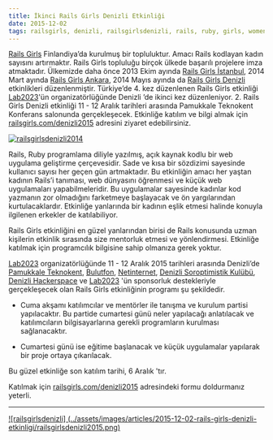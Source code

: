 ```yaml
---
title: İkinci Rails Girls Denizli Etkinliği
date: 2015-12-02
tags: railsgirls, denizli, railsgirlsdenizli, rails, ruby, girls, women, programming, event, organization, pauteknokent, lab2023, bulutfon, netinternet, denizlihs, soroptimistik derneği
---
```


[Rails Girls](http://railsgirls.com/) Finlandiya’da kurulmuş bir topluluktur. Amacı Rails kodlayan kadın sayısını artırmaktır.
Rails Girls topluluğu birçok ülkede başarılı projelere imza atmaktadır. Ülkemizde daha önce 2013 Ekim ayında
[Rails Girls İstanbul](http://railsgirls.com/istanbul), 2014 Mart ayında  [Rails Girls Ankara](http://railsgirls.com/ankara), 2014 Mayıs ayında da [Rails Girls Denizli](http://railsgirls.com/denizli) etkinlikleri
düzenlenmiştir. Türkiye’de 4. kez düzenlenen Rails Girls etkinliği [Lab2023](http://lab2023.com/)'ün organizatörlüğünde Denizli ’de ikinci kez düzenleniyor.
2. Rails Girls Denizli etkinliği 11 - 12 Aralık tarihleri arasında Pamukkale Teknokent Konferans salonunda gerçekleşecek.
Etkinliğe katılım ve bilgi almak için [railsgirls.com/denizli2015](http://railsgirls.com/denizli2015) adresini ziyaret edebilirsiniz.

[![railsgirlsdenizli2014](../assets/images/articles/2015-12-02-rails-girls-denizli-etkinligi/railsgirls2014.jpg)](http://railsgirls.com/denizli2015)

Rails, Ruby programlama diliyle yazılmış, açık kaynak kodlu bir web uygulama geliştirme çerçevesidir.
Sade ve kısa bir sözdizimi sayesinde kullanıcı sayısı her geçen gün artmaktadır. Bu etkinliğin amacı her
yaştan kadının Rails’i tanıması, web dünyasını öğrenmesi ve küçük web uygulamaları yapabilmeleridir.
Bu uygulamalar sayesinde kadınlar kod yazmanın zor olmadığını farketmeye başlayacak ve ön yargılarından
kurtulacaklardır. Etkinliğe yanlarında bir kadının eşlik etmesi halinde konuyla ilgilenen erkekler de katılabiliyor.

Rails Girls etkinliğini en güzel yanlarından birisi de Rails konusunda uzman kişilerin etkinlik sırasında
size mentorluk etmesi ve yönlendirmesi. Etkinliğe katılmak için programcılık bilgisine sahip olmanıza gerek yoktur.

[Lab2023](http://lab2023.com/) organizatörlüğünde  11 - 12 Aralık 2015 tarihleri arasında Denizli’de [Pamukkale Teknokent](http://pauteknokent.com.tr/teknokent/), [Bulutfon](https://www.bulutfon.com/?ref=1), [Netinternet](http://www.netinternet.com.tr/panel/aff.php?aff=916), [Denizli Soroptimistik Kulübü](http://www.soroptimistdenizli.org/),
[Denizli Hackerspace](http://www.denizlihs.org/) ve [Lab2023](http://lab2023.com/) 'ün sponsorluk destekleriyle gerçekleşecek olan Rails Girls etkinliğinin programı şu şekildedir.

- Cuma akşamı katılımcılar ve mentörler ile tanışma ve kurulum partisi yapılacaktır. Bu partide cumartesi günü neler yapılacağı
  anlatılacak ve katılımcıların bilgisayarlarına gerekli programların kurulması sağlanacaktır.

- Cumartesi günü ise eğitime başlanacak ve küçük uygulamalar yapılarak bir proje ortaya çıkarılacak.

Bu güzel etkinliğe son katılım tarihi, 6 Aralık 'tır.

Katılmak için [railsgirls.com/denizli2015](http://railsgirls.com/denizli2015) adresindeki formu doldurmanız yeterli.


---

[![railsgirlsdenizli] (../assets/images/articles/2015-12-02-rails-girls-denizli-etkinligi/railsgirlsdenizli2015.png)](http://railsgirls.com/denizli2015)



